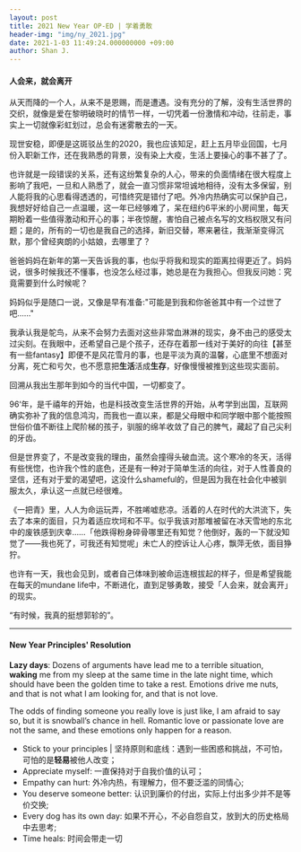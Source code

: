```yaml
---
layout: post
title: 2021 New Year OP-ED | 学着勇敢
header-img: "img/ny_2021.jpg"
date: 2021-1-03 11:49:24.000000000 +09:00
author: Shan J.
---
```


#### 人会来，就会离开

从天而降的一个人，从来不是恩赐，而是遭遇。没有充分的了解，没有生活世界的交织，就像是爱在黎明破晓时的情节一样，一切凭着一份激情和冲动，往前走，事实上一切就像彩虹划过，总会有迷雾散去的一天。

现世安稳，即便是这斑驳丛生的2020，我也应该知足，赶上五月毕业回国，七月份入职新工作，还在我熟悉的背景，没有染上大疫，生活上要操心的事不甚了了。

也许就是一段错误的关系，还有这纷繁复杂的人心，带来的负面情绪在很大程度上影响了我吧，一旦和人熟悉了，就会一直习惯非常坦诚地相待，没有太多保留，别人能将我的心思看得透透的，可惜终究是错付了吧。外冷内热确实可以保护自己，我想好好给自己一点温暖，这一年已经够难了，呆在纽约6平米的小房间里，每天期盼着一些值得激动和开心的事；半夜惊醒，害怕自己被点名写的文档权限又有问题；是的，所有的一切也是我自己的选择，新旧交替，寒来暑往，我渐渐变得沉默，那个曾经爽朗的小姑娘，去哪里了？

爸爸妈妈在新年的第一天告诉我的事，也似乎将我和现实的距离拉得更近了。妈妈说，很多时候我还不懂事，也没怎么经过事，她总是在为我担心。但我反问她：究竟需要到什么时候呢？

妈妈似乎是随口一说，又像是早有准备:"可能是到我和你爸爸其中有一个过世了吧……"

我承认我是鸵鸟，从来不会努力去面对这些非常血淋淋的现实，身不由己的感受太过尖刻。在我眼中，还希望自己是个孩子，还存在着那一线对于美好的向往【甚至有一些fantasy】即便不是风花雪月的事，也是平淡为真的温馨，心底里不想面对分离，死亡和亏欠，也不愿意把**生活**活成**生存**，好像慢慢被推到这些现实面前。

回溯从我出生那年到如今的当代中国，一切都变了。

96‘年，是千禧年的开始，也是科技改变生活世界的开始，从考学到出国，互联网确实弥补了我的信息鸿沟，而我也一直以来，都是父母眼中和同学眼中那个能按照世俗价值不断往上爬阶梯的孩子，驯服的绵羊收敛了自己的脾气，藏起了自己尖利的牙齿。

但是世界变了，不是改变我的理由，虽然会撞得头破血流。这个寒冷的冬天，活得有些恍惚，也许我个性的底色，还是有一种对于简单生活的向往，对于人性善良的坚信，还有对于爱的渴望吧，这没什么shameful的，但是因为我在社会化中被驯服太久，承认这一点就已经很难。

《一把青》里，人人为命运玩弄，不胜唏嘘悲凉。活着的人在时代的大洪流下，失去了本来的面目，只为着适应坎坷和不平。似乎我该对那堆被留在冰天雪地的东北中的废铁感到庆幸……「他跌得粉身碎骨哪里还有知觉？他倒好，轰的一下就没知觉了——我也死了，可我还有知觉呢」未亡人的控诉让人心疼，飘萍无依，面目狰狞。

也许有一天，我也会见到，或者自己体味到被命运连根拔起的样子，但是希望我能在每天的mundane life中，不断进化，直到足够勇敢，接受「人会来，就会离开」的现实。

“有时候，我真的挺想郭轸的”。

----


#### New Year Principles' Resolution

**Lazy days**: Dozens of arguments have lead me to a terrible situation, **waking** me from my sleep at the same time in the late night time, which should have been the golden time to take a rest. Emotions drive me nuts, and that is not what I am looking for, and that is not love.

The odds of finding someone you really love is just like, I am afraid to say so, but it is snowball’s chance in hell. Romantic love or passionate love are not the same, and these emotions only happen for a reason.

* Stick to your principles | 坚持原则和底线：遇到一些困惑和挑战，不可怕，可怕的是**轻易**被他人改变；
* Appreciate myself: 一直保持对于自我价值的认可；
* Empathy can hurt: 外冷内热，有理解力，但不要泛滥的同情心;
* You deserve someone better: 认识到廉价的付出，实际上付出多少并不是等价交换;
* Every dog has its own day: 如果不开心，不必自怨自艾，放到大的历史格局中去思考;
* Time heals: 时间会带走一切
